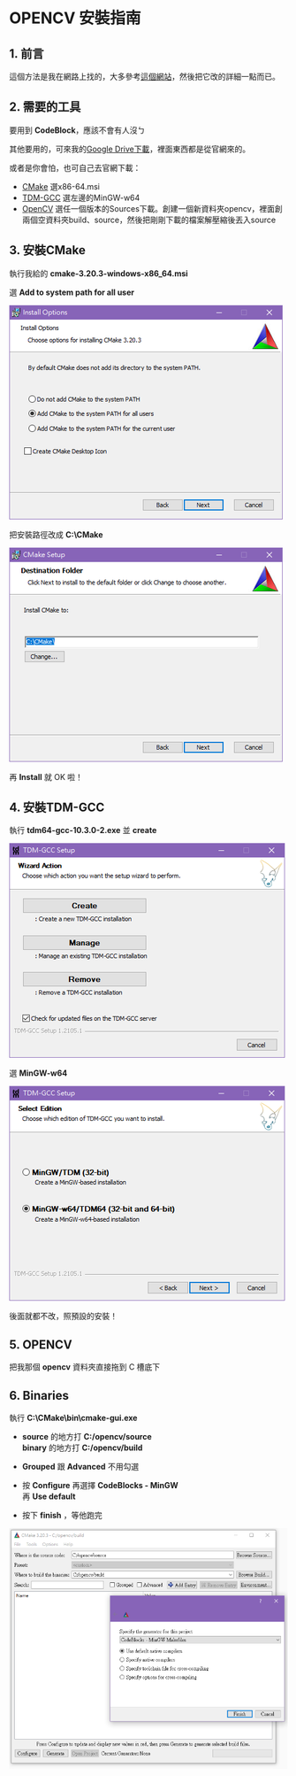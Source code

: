 # OPENCV 安裝指南

## 1. 前言

這個方法是我在網路上找的，大多參考[這個網站](https://medium.com/@sourabhjigjinni/install-opencv-4-0-0-for-c-windows-7-10-code-blocks-tdm-gcc-64-dff65addf162)，然後把它改的詳細一點而已。

## 2. 需要的工具

要用到 **CodeBlock**，應該不會有人沒ㄅ

其他要用的，可來我的[Google Drive下載](https://drive.google.com/file/d/1aLryH8sqTeMiGuKjUB-BDm1s3Jm3RAgc/view?usp=sharing)，裡面東西都是從官網來的。  

或者是你會怕，也可自己去官網下載：
- [CMake](https://cmake.org/download/) 選x86-64.msi
- [TDM-GCC](https://jmeubank.github.io/tdm-gcc/) 選左邊的MinGW-w64
- [OpenCV](https://opencv.org/releases/) 選任一個版本的Sources下載。創建一個新資料夾opencv，裡面創兩個空資料夾build、source，然後把剛剛下載的檔案解壓縮後丟入source

## 3. 安裝CMake

執行我給的 **cmake-3.20.3-windows-x86_64.msi**

選 **Add to system path for all user**

![](img/cmake02.png)

把安裝路徑改成 **C:\CMake**

![](img/cmake03.png)

再 **Install** 就 OK 啦！

## 4. 安裝TDM-GCC
執行 **tdm64-gcc-10.3.0-2.exe**  並 **create**

![](img/tdm01.png)

選 **MinGW-w64**

![](img/tdm02.png)

後面就都不改，照預設的安裝！

## 5. OPENCV
把我那個 **opencv** 資料夾直接拖到 C 槽底下

## 6. Binaries
執行 **C:\CMake\bin\cmake-gui.exe**

- **source** 的地方打 **C:/opencv/source**  
**binary** 的地方打 **C:/opencv/build**  

- **Grouped** 跟 **Advanced** 不用勾選  

- 按 **Configure** 再選擇 **CodeBlocks - MinGW**  
再 **Use default**

- 按下 **finish** ，等他跑完

![](img/bin01.png)

